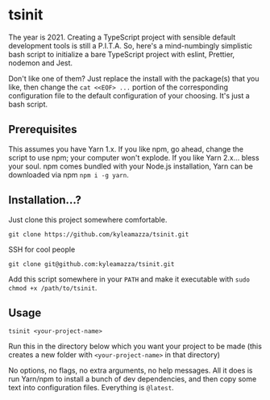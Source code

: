 # tsinit

The year is 2021. Creating a TypeScript project with sensible default development tools is still a P.I.T.A. So, here's a mind-numbingly simplistic bash script to initialize a bare TypeScript project with eslint, Prettier, nodemon and Jest.

Don't like one of them? Just replace the install with the package(s) that you like, then change the `cat <<EOF> ...` portion of the corresponding configuration file to the default configuration of your choosing. It's just a bash script.

## Prerequisites

This assumes you have Yarn 1.x. If you like npm, go ahead, change the script to use npm; your computer won't explode. If you like Yarn 2.x... bless your soul. npm comes bundled with your Node.js installation, Yarn can be downloaded via npm `npm i -g yarn`.


## Installation...?
Just clone this project somewhere comfortable.

`git clone https://github.com/kyleamazza/tsinit.git`

SSH for cool people

`git clone git@github.com:kyleamazza/tsinit.git`

Add this script somewhere in your `PATH` and make it executable with `sudo chmod +x /path/to/tsinit`.

## Usage
`tsinit <your-project-name>`

Run this in the directory below which you want your project to be made (this creates a new folder with `<your-project-name>` in that directory)

No options, no flags, no extra arguments, no help messages. All it does is run Yarn/npm to install a bunch of dev dependencies, and then copy some text into configuration files. Everything is `@latest`.


